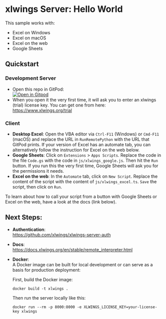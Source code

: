 # xlwings Server: Hello World

This sample works with:

* Excel on Windows
* Excel on macOS
* Excel on the web
* Google Sheets

## Quickstart

### Development Server

* Open this repo in GitPod:    
[![Open in Gitpod](https://gitpod.io/button/open-in-gitpod.svg)](https://gitpod.io/#https://github.com/xlwings/xlwings-remote-fastapi/tree/simplify)
* When you open it the very first time, it will ask you to enter an xlwings (trial) license key. You can get one from here: https://www.xlwings.org/trial

### Client

* **Desktop Excel**: Open the VBA editor via `Ctrl-F11` (Windows) or `Cmd-F11` (macOS) and replace the URL in `RunRemotePython` with the URL that GitPod prints. If your version of Excel has an automate tab, you can alternatively follow the instruction for Excel on the web below.
* **Google Sheets**: Click on `Extensions` > `Apps Scripts`. Replace the code in the file `Code.gs` with the code in `js/xlwings_google.js`. Then hit the `Run` button. If you run this the very first time, Google Sheets will ask you for the permissions it needs.
* **Excel on the web**: In the `Automate` tab, click on `New Script`. Replace the content of the script with the content of `js/xlwings_excel.ts`. `Save` the script, then click on `Run`.

To learn about how to call your script from a button with Google Sheets or Excel on the web, have a look at the docs (link below).

## Next Steps:

* **Authentication**:  
https://github.com/xlwings/xlwings-server-auth

* **Docs**:  
https://docs.xlwings.org/en/stable/remote_interpreter.html

* **Docker**:  
  A Docker image can be built for local development or can serve as a basis for production deployment:

  First, build the Docker image:

  ```
  docker build -t xlwings .
  ```

  Then run the server locally like this:

  ```
  docker run --rm -p 8000:8000 -e XLWINGS_LICENSE_KEY=your-license-key xlwings
  ```
